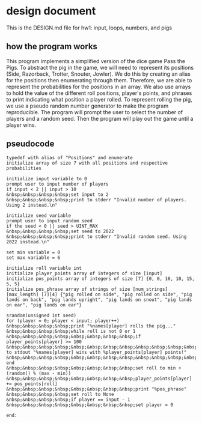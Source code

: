 
# design document  

This is the DESIGN.md file for hw1: input, loops, numbers, and pigs  

## how the program works

This program implements a simplified version of the dice game Pass the Pigs. To abstract the pig in the game, we will need to represent its positions (Side, Razorback, Trotter, Snouter, Jowler). We do this by creating an alias for the positions then enumerating through them. Therefore, we are able to represent the probabilities for the positions in an array. We also use arrays to hold the value of the different roll positions, player's points, and phrases to print indicating what position a player rolled. To represent rolling the pig, we use a pseudo random number generator to make the program reproducible. The program will prompt the user to select the number of players and a random seed. Then the program will play out the game until a player wins. 

## pseudocode

```
typedef with alias of "Positions" and enumerate  
initialize array of size 7 with all positions and respective probabilities  

initialize input variable to 0    
prompt user to input number of players    
if input < 2 || input > 10  
&nbsp;&nbsp;&nbsp;&nbsp;set input to 2  
&nbsp;&nbsp;&nbsp;&nbsp;print to stderr "Invalid number of players. Using 2 instead.\n"    

initialize seed variable      
prompt user to input random seed  
if the seed < 0 || seed > UINT_MAX    
&nbsp;&nbsp;&nbsp;&nbsp;set seed to 2022    
&nbsp;&nbsp;&nbsp;&nbsp;print to stderr "Invalid random seed. Using 2022 instead.\n"    

set min variable = 0  
set max variable = 6   

initialize roll variable int  
initialize player_points array of integers of size [input]  
initialize pos_points array of integers of size [7] {0, 0, 10, 10, 15, 5, 5}  
initialize pos_phrase array of strings of size [num_strings][max_length] [7][4] {"pig rolled on side", "pig rolled on side", "pig lands on back", "pig lands upright", "pig lands on snout", "pig lands on ear", "pig lands on ear"}  

srandom(unsigned int seed)  
for (player = 0; player < input; player++)      
&nbsp;&nbsp;&nbsp;&nbsp;print "%names[player] rolls the pig..."  
&nbsp;&nbsp;&nbsp;&nbsp;while roll is not 0 or 1  
&nbsp;&nbsp;&nbsp;&nbsp;&nbsp;&nbsp;&nbsp;&nbsp;if player_points[player] >= 100   
&nbsp;&nbsp;&nbsp;&nbsp;&nbsp;&nbsp;&nbsp;&nbsp;&nbsp;&nbsp;&nbsp;&nbsp;print to stdout "%names[player] wins with %player_points[player] points!"  
&nbsp;&nbsp;&nbsp;&nbsp;&nbsp;&nbsp;&nbsp;&nbsp;&nbsp;&nbsp;&nbsp;&nbsp;goto end  
&nbsp;&nbsp;&nbsp;&nbsp;&nbsp;&nbsp;&nbsp;&nbsp;set roll to min + (random() % (max - min))   
&nbsp;&nbsp;&nbsp;&nbsp;&nbsp;&nbsp;&nbsp;&nbsp;player_points[player] += pos_points[roll]  
&nbsp;&nbsp;&nbsp;&nbsp;&nbsp;&nbsp;&nbsp;&nbsp;print "%pos_phrase"  
&nbsp;&nbsp;&nbsp;&nbsp;set roll to None  
&nbsp;&nbsp;&nbsp;&nbsp;if player == input - 1  
&nbsp;&nbsp;&nbsp;&nbsp;&nbsp;&nbsp;&nbsp;&nbsp;set player = 0  

end:  
```
